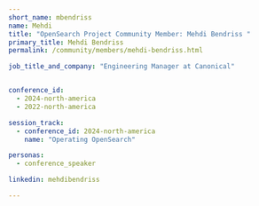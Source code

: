```yaml
---
short_name: mbendriss
name: Mehdi
title: "OpenSearch Project Community Member: Mehdi Bendriss "
primary_title: Mehdi Bendriss
permalink: /community/members/mehdi-bendriss.html

job_title_and_company: "Engineering Manager at Canonical"


conference_id:
  - 2024-north-america
  - 2022-north-america

session_track:
  - conference_id: 2024-north-america
    name: "Operating OpenSearch"

personas:
  - conference_speaker

linkedin: mehdibendriss

---
```

